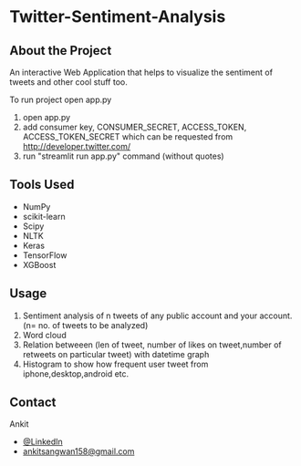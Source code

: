 # Twitter-Sentiment-Analysis

## About the Project
An interactive Web Application that helps to visualize the sentiment of tweets and other cool stuff too.  

To run project open app.py
1. open app.py
2. add consumer key, CONSUMER_SECRET, ACCESS_TOKEN, ACCESS_TOKEN_SECRET which can be requested from http://developer.twitter.com/
3. run "streamlit run app.py" command (without quotes)

## Tools Used
- NumPy 
- scikit-learn
- Scipy
- NLTK
- Keras
- TensorFlow
- XGBoost

## Usage
1. Sentiment analysis of n tweets of any public account and your account. (n= no. of tweets to be analyzed)
2. Word cloud
3. Relation betweeen (len of tweet, number of likes on tweet,number of retweets on particular tweet) with datetime graph
4. Histogram to show how frequent user tweet from iphone,desktop,android etc.

## Contact
Ankit
- [@LinkedIn](https://www.linkedin.com/in/ankitsangwan158/)
- ankitsangwan158@gmail.com
